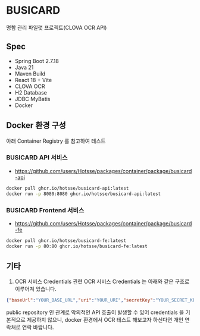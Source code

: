 # BUSICARD
명함 관리 파일럿 프로젝트(CLOVA OCR API)

## Spec
- Spring Boot 2.7.18
- Java 21
- Maven Build
- React 18 + Vite
- CLOVA OCR
- H2 Database
- JDBC MyBatis
- Docker


## Docker 환경 구성
아래 Container Registry 를 참고하여 테스트

### BUSICARD API 서비스
- https://github.com/users/Hotsse/packages/container/package/busicard-api
``` bash
docker pull ghcr.io/hotsse/busicard-api:latest
docker run -p 8080:8080 ghcr.io/hotsse/busicard-api:latest
```

### BUSICARD Frontend 서비스
- https://github.com/users/Hotsse/packages/container/package/busicard-fe
``` bash
docker pull ghcr.io/hotsse/busicard-fe:latest
docker run -p 80:80 ghcr.io/hotsse/busicard-fe:latest
```


## 기타
1. OCR 서비스 Credentials 관련
OCR 서비스 Credentials 는 아래와 같은 구조로 이루어져 있습니다.

```json
{"baseUrl":"YOUR_BASE_URL","uri":"YOUR_URI","secretKey":"YOUR_SECRET_KEY"}
```

public repository 인 관계로 악의적인 API 호출이 발생할 수 있어 credentials 을 기본적으로 제공하지 않으니, docker 환경에서 OCR 테스트 해보고자 하신다면 개인 연락처로 연락 바랍니다.

